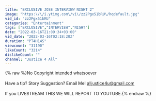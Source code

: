 ```yaml
---
title: "EXCLUSIVE JOSE INTERVIEW NIGHT 2"
image: "https:\/\/i.ytimg.com\/vi\/zz2Pgx51bRU\/hqdefault.jpg"
vid_id: "zz2Pgx51bRU"
categories: "Entertainment"
tags: ["EXCLUSIVE","INTERVIEW","NIGHT"]
date: "2022-03-16T21:09:34+03:00"
vid_date: "2022-03-16T02:18:20Z"
duration: "PT4H14S"
viewcount: "31190"
likeCount: "3214"
dislikeCount: ""
channel: "Justice 4 All"
---
```

{% raw %}No Copyright intended whatsoever<br /><br />Have a tip? Story Suggestion? Email Me! alljustice4u@gmail.com<br /><br />If you LIVESTREAM THIS WE WILL REPORT TO YOUTUBE.{% endraw %}
